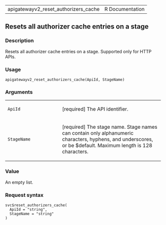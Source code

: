 <table style="width: 100%;">
<tbody>
<tr class="odd">
<td>apigatewayv2_reset_authorizers_cache</td>
<td style="text-align: right;">R Documentation</td>
</tr>
</tbody>
</table>

## Resets all authorizer cache entries on a stage

### Description

Resets all authorizer cache entries on a stage. Supported only for HTTP
APIs.

### Usage

    apigatewayv2_reset_authorizers_cache(ApiId, StageName)

### Arguments

<table>
<colgroup>
<col style="width: 35%" />
<col style="width: 65%" />
</colgroup>
<tbody>
<tr class="odd">
<td><code
id="apigatewayv2_reset_authorizers_cache_:_ApiId">ApiId</code></td>
<td><p>[required] The API identifier.</p></td>
</tr>
<tr class="even">
<td><code
id="apigatewayv2_reset_authorizers_cache_:_StageName">StageName</code></td>
<td><p>[required] The stage name. Stage names can contain only
alphanumeric characters, hyphens, and underscores, or be $default.
Maximum length is 128 characters.</p></td>
</tr>
</tbody>
</table>

### Value

An empty list.

### Request syntax

    svc$reset_authorizers_cache(
      ApiId = "string",
      StageName = "string"
    )
